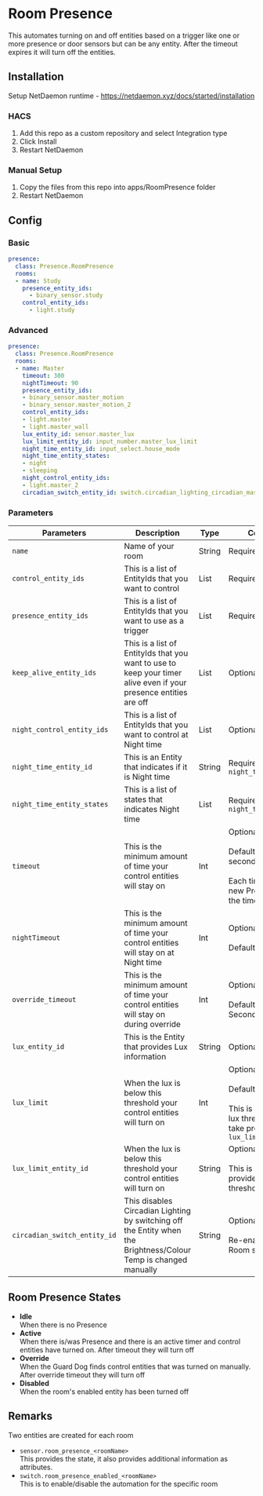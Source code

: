 # Room Presence
This automates turning on and off entities based on a trigger like one or more presence or door sensors but can be any entity. After the timeout expires it will turn off the entities.

## Installation

Setup NetDaemon runtime - https://netdaemon.xyz/docs/started/installation

### HACS
1. Add this repo as a custom repository and select Integration type
2. Click Install
3. Restart NetDaemon

### Manual Setup
1. Copy the files from this repo into apps/RoomPresence folder
2. Restart NetDaemon

## Config

### Basic
```yaml
presence:
  class: Presence.RoomPresence
  rooms:
  - name: Study
    presence_entity_ids:
      - binary_sensor.study
    control_entity_ids:
      - light.study
```
### Advanced
```yaml
presence:
  class: Presence.RoomPresence
  rooms:
  - name: Master
    timeout: 300
    nightTimeout: 90
    presence_entity_ids:
    - binary_sensor.master_motion
    - binary_sensor.master_motion_2
    control_entity_ids:
    - light.master
    - light.master_wall
    lux_entity_id: sensor.master_lux
    lux_limit_entity_id: input_number.master_lux_limit
    night_time_entity_id: input_select.house_mode
    night_time_entity_states:
    - night
    - sleeping
    night_control_entity_ids:
    - light.master_2
    circadian_switch_entity_id: switch.circadian_lighting_circadian_master
```

### Parameters
|Parameters|Description|Type|Comments|
|----------|-----------|----|--------|
|`name`|Name of your room|String|Required|
|`control_entity_ids`|This is a list of EntityIds that you want to control|List|Required|
|`presence_entity_ids`|This is a list of EntityIds that you want to use as a trigger|List|Required|
|`keep_alive_entity_ids`|This is a list of EntityIds that you want to use to keep your timer alive even if your presence entities are off|List|Optional|
|`night_control_entity_ids`|This is a list of EntityIds that you want to control at Night time|List|Optional|
|`night_time_entity_id`|This is an Entity that indicates if it is Night time|String|Required when using `night_time_entity_id`|
|`night_time_entity_states`|This is a list of states that indicates Night time|List|Required when using `night_time_entity_id`|
|`timeout`|This is the minimum amount of time your control entities will stay on|Int|Optional <br><br>Default: 300 seconds. <br><br>Each time there is a new Presence event the timeout resets|
|`nightTimeout`|This is the minimum amount of time your control entities will stay on at Night time|Int|Optional<br><br>Default: 60 Seconds|
|`override_timeout`|This is the minimum amount of time your control entities will stay on during override|Int|Optional<br><br>Default: 900 Seconds|
|`lux_entity_id`|This is the Entity that provides Lux information|String|Optional|
|`lux_limit`|When the lux is below this threshold your control entities will turn on|Int|Optional<br><br>Default: 40<br><br>This is a configurable lux threshold and will take precedence `lux_limit_entity_id`|
|`lux_limit_entity_id`|When the lux is below this threshold your control entities will turn on|String|Optional<br><br>This is an Entity that provides the lux threshold|
|`circadian_switch_entity_id`|This disables Circadian Lighting by switching off the Entity when the Brightness/Colour Temp is changed manually|String|Optional<br><br>Re-enables once Room state is Idle|

## Room Presence States
- **Idle**<br>When there is no Presence
- **Active**<br>When there is/was Presence and there is an active timer and control entities have turned on. After timeout they will turn off
- **Override**<br>When the Guard Dog finds control entities that was turned on manually. After override timeout they will turn off
- **Disabled**<br>When the room's enabled entity has been turned off

## Remarks
Two entities are created for each room
- `sensor.room_presence_<roomName>`<br>This provides the state, it also provides additional information as attributes.
- `switch.room_presence_enabled_<roomName>`<br>This is to enable/disable the automation for the specific room